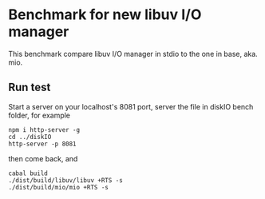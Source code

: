 Benchmark for new libuv I/O manager
===============================

This benchmark compare libuv I/O manager in stdio to the one in base, aka. mio.

Run test
--------

Start a server on your localhost's 8081 port, server the file in diskIO bench folder, for example

```
npm i http-server -g
cd ../diskIO 
http-server -p 8081
```

then come back, and

```
cabal build
./dist/build/libuv/libuv +RTS -s
./dist/build/mio/mio +RTS -s
```
